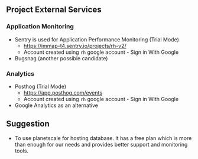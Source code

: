 ## Project External Services

### Application Monitoring

- Sentry is used for Application Performance Monitoring (Trial Mode)
    - https://immap-t4.sentry.io/projects/rh-v2/
    - Account created using `rh` google account - Sign in With Google
- Bugsnag (another possible candidate)
    

### Analytics

- Posthog (Trial Mode)
    - https://app.posthog.com/events
    - Account created using `rh` google account - Sign in With Google
- Google Analytics as an alternative


## Suggestion
- To use planetscale for hosting database. It has a free plan which is more than enough for our needs and provides better support and monitoring tools.